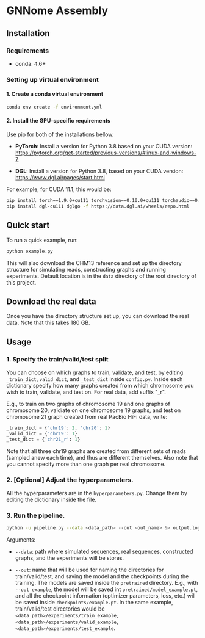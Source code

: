 # GNNome Assembly



## Installation

### Requirements
- conda: 4.6+

### Setting up virtual environment

#### 1. Create a conda virtual environment
```bash
conda env create -f environment.yml
```

#### 2. Install the GPU-specific requirements
Use pip for both of the installations bellow.

- **PyTorch**: Install a version for Python 3.8 based on your CUDA version:
https://pytorch.org/get-started/previous-versions/#linux-and-windows-7

- **DGL**: Install a version for Python 3.8, based on your CUDA version:
https://www.dgl.ai/pages/start.html

For example, for CUDA 11.1, this would be:
```bash
pip install torch==1.9.0+cu111 torchvision==0.10.0+cu111 torchaudio==0.9.0 -f https://download.pytorch.org/whl/torch_stable.html
pip install dgl-cu111 dglgo -f https://data.dgl.ai/wheels/repo.html
```

## Quick start

To run a quick example, run:
```bash
python example.py
```
This will also download the CHM13 reference and set up the directory structure for simulating reads, constructing graphs and running experiments. Default location is in the `data` directory of the root directory of this project.


## Download the real data

Once you have the directory structure set up, you can download the real data. Note that this takes 180 GB.


## Usage

### 1. Specify the train/valid/test split
You can choose on which graphs to train, validate, and test, by editing `_train_dict`, `valid_dict`, and `_test_dict` inside `config.py`.
Inside each dictionary specify how many graphs created from which chromosome you wish to train, validate, and test on. For real data, add suffix "_r".

E.g., to train on two graphs of chromosome 19 and one graphs of chromosome 20, valdiate on one chromosome 19 graphs, and test on chromosome 21 graph created from real PacBio HiFi data, write:
```python
_train_dict = {'chr19': 2, 'chr20': 1}
_valid_dict = {'chr19': 1}
_test_dict = {'chr21_r': 1}
```
Note that all three chr19 graphs are created from different sets of reads (sampled anew each time), and thus are different themselves.
Also note that you cannot specify more than one graph per real chromosome.


### 2. [Optional] Adjust the hyperparameters.

All the hyperparameters are in the `hyperparameters.py`. Change them by editing the dictionary inside the file.


### 3. Run the pipeline.
```bash
python -u pipeline.py --data <data_path> --out <out_name> &> output.log &
```

Arguments:

- `--data`: path where simulated sequences, real sequences, constructed graphs, and the experiments will be stores.

- `--out`: name that will be used for naming the directories for train/valid/test, and saving the model and the checkpoints during the training. The models are saved inside the `pretrained` directory. E.g., with `--out example`, the model will be saved int `pretrained/model_example.pt`, and all the checkpoint information (optimizer parameters, loss, etc.) will be saved inside `checkpoints/example.pt`. In the same example, train/valid/test directories would be `<data_path>/experiments/train_example`, `<data_path>/experiments/valid_example`, `<data_path>/experiments/test_example`.

